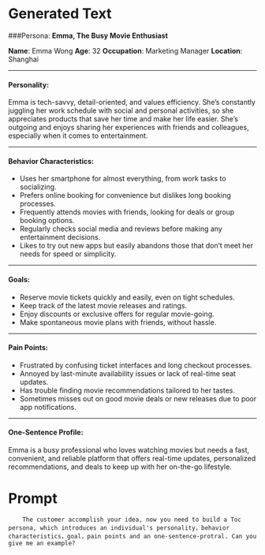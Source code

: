 # Generated Text

###Persona: **Emma, The Busy Movie Enthusiast**

**Name**: Emma Wong
 **Age**: 32
 **Occupation**: Marketing Manager
 **Location**: Shanghai

------

#### **Personality**:

Emma is tech-savvy, detail-oriented, and values efficiency. She’s constantly juggling her work schedule with social and personal activities, so she appreciates products that save her time and make her life easier. She’s outgoing and enjoys sharing her experiences with friends and colleagues, especially when it comes to entertainment.

------

#### **Behavior Characteristics**:

- Uses her smartphone for almost everything, from work tasks to socializing.
- Prefers online booking for convenience but dislikes long booking processes.
- Frequently attends movies with friends, looking for deals or group booking options.
- Regularly checks social media and reviews before making any entertainment decisions.
- Likes to try out new apps but easily abandons those that don’t meet her needs for speed or simplicity.

------

#### **Goals**:

- Reserve movie tickets quickly and easily, even on tight schedules.
- Keep track of the latest movie releases and ratings.
- Enjoy discounts or exclusive offers for regular movie-going.
- Make spontaneous movie plans with friends, without hassle.

------

#### **Pain Points**:

- Frustrated by confusing ticket interfaces and long checkout processes.
- Annoyed by last-minute availability issues or lack of real-time seat updates.
- Has trouble finding movie recommendations tailored to her tastes.
- Sometimes misses out on good movie deals or new releases due to poor app notifications.

------

#### **One-Sentence Profile**:

Emma is a busy professional who loves watching movies but needs a fast, convenient, and reliable platform that offers real-time updates, personalized recommendations, and deals to keep up with her on-the-go lifestyle.



# Prompt

```
	The customer accomplish your idea, now you need to build a Toc persona, which introduces an individual's personality，behavior characteristics，goal，pain points and an one-sentence-protral. Can you give me an example?
```

